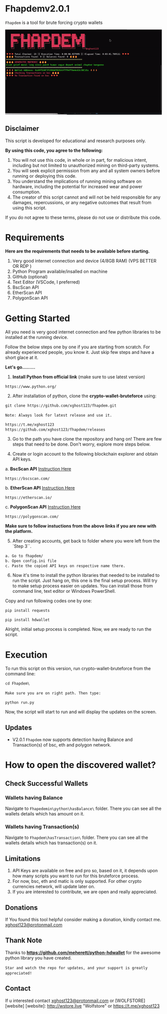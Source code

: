 # Fhapdemv2.0.1

`Fhapdem` is a tool for brute forcing crypto wallets

![](https://github.com/xghost123/Fhapdem/blob/main/ex.gif)


## **Disclaimer**

This script is developed for educational and research purposes only.

**By using this code, you agree to the following:**

1. You will not use this code, in whole or in part, for malicious intent, including but not limited to unauthorized mining on third-party systems.
2. You will seek explicit permission from any and all system owners before running or deploying this code.
3. You understand the implications of running mining software on hardware, including the potential for increased wear and power consumption.
4. The creator of this script cannot and will not be held responsible for any damages, repercussions, or any negative outcomes that result from using this script.

If you do not agree to these terms, please do not use or distribute this code.

# **Requirements**

**Here are the requirements that needs to be available before starting.**

1. Very good internet connection and device (4/8GB RAM) (VPS BETTER OR RDP ) 
2. Python Program available/insalled on machine
3. GitHub (optional)
4. Text Editor (VSCode, I preferred)
5. BscScan API
6. EtherScan API
7. PolygonScan API

# **Getting Started**

All you need is very good internet connection and few python libraries to be installed at the running device.

Follow the below steps one by one if you are starting from scratch. For already experienced people, you know it. Just skip few steps and have a short glace at it.

**Let's go.........**

1. **Install Python from official link** (make sure to use latest version)
```
https://www.python.org/
```

2. After installation of python, clone the **crypto-wallet-bruteforce** using: 
```
git clone https://github.com/xghost123/fhapdem.git
```

`Note: Always look for latest release and use it.`
```
https://t.me/xghost123
https://github.com/xghost123/fhapdem/releases
```

3. Go to the path you have clone the repository and hang on!
There are few steps that need to be done. Don't worry, explore more steps below.

4. Create or login account to the following blockchain explorer and obtain API keys.

a. **BscScan API** [Instruction Here](https://docs.bscscan.com/getting-started/viewing-api-usage-statistics)
```
https://bscscan.com/
```
b. **EtherScan API** [Instruction Here](https://docs.etherscan.io/getting-started/viewing-api-usage-statistics)
```
https://etherscan.io/
```
c. **PolygonScan API** [Instruction Here](https://docs.polygonscan.com/getting-started/viewing-api-usage-statistics)
```
https://polygonscan.com/
```

**Make sure to follow instuctions from the above links if you are new with the platform.**

5. After creating accounts, get back to folder where you were left from the `Step 3``.
```
a. Go to fhapdem/ 
b. Open config.ini file
c. Paste the copied API keys on respective name there.
```

6. Now it's time to install the python libraries that needed to be installed to run the script. Just hang on, this one is the final setup process. Will try to make setup process easier on updates. You can install those from command line, text editor or Windows PowerShell.

Copy and run following codes one by one:
```
pip install requests
```
```
pip install hdwallet
```

Alright, initial setup process is completed. Now, we are ready to run the script.

# Execution

To run this script on this version, run crypto-wallet-bruteforce from the command line:
```
cd Fhapdem\ 
```
`Make sure you are on right path. Then type:`
```
python run.py
```

Now, the script will start to run and will display the updates on the screen.

## Updates

- V2.0.1
`Fhapdem` now supports detection having Balance and Transaction(s) of bsc, eth and polygon network.

# How to open the discovered wallet?

## Check Successful Wallets

### Wallets having Balance

Navigate to `Fhapedemin\python\hasBalance\` folder. There you can see all the wallets details which has amount on it. 

### Wallets having Transaction(s)

Navigate to `Fhapdem\hasTransaction\` folder. There you can see all the wallets details which has transaction(s) on it. 

## Limitations

1. API Keys are available on free and pro so, based on it, it depends upon how many scripts you want to run for this bruteforce process.
2. For now, bsc, eth and matic is only supported. For other crypto currencies network, will update later on.
3. If you are interested to contribute, we are open and really appreciated.


## Donations

If You found this tool helpful consider making a donation, kindly contact me. [xghost123@protonmail.com](mailto:xghost123@protonmail.com)


## Thank Note

Thanks to **https://github.com/meherett/python-hdwallet** for the awesome python library you have created.

`Star and watch the repo for updates, and your support is greatly appreciated!`

## Contact
If u interested contact [xghost123@protonmail.com](mailto:xghost123@protonmail.com) or [WOLFSTORE][website]
[website]: http://wstore.live "Wolfstore" 
or https://t.me/xghost123
